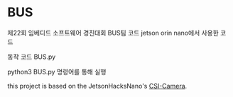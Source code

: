 # BUS
제22회 임베디드 소프트웨어 경진대회 BUS팀 코드
jetson orin nano에서 사용한 코드

동작 코드 BUS.py

python3 BUS.py 명령어를 통해 실행


this project is based on the JetsonHacksNano's [CSI-Camera](https://github.com/JetsonHacksNano/CSI-Camera). 
